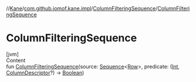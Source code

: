 //[Kane](../../index.md)/[com.github.jomof.kane.impl](../index.md)/[ColumnFilteringSequence](index.md)/[ColumnFilteringSequence](-column-filtering-sequence.md)



# ColumnFilteringSequence  
[jvm]  
Content  
fun [ColumnFilteringSequence](-column-filtering-sequence.md)(source: [Sequence](https://kotlinlang.org/api/latest/jvm/stdlib/kotlin.sequences/-sequence/index.html)<[Row](../../com.github.jomof.kane.api/-row/index.md)>, predicate: ([Int](https://kotlinlang.org/api/latest/jvm/stdlib/kotlin/-int/index.html), [ColumnDescriptor](../../com.github.jomof.kane.impl.sheet/-column-descriptor/index.md)?) -> [Boolean](https://kotlinlang.org/api/latest/jvm/stdlib/kotlin/-boolean/index.html))  



